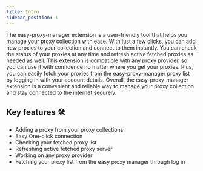 ```yaml
---
title: Intro
sidebar_position: 1
---
```


The easy-proxy-manager extension is a user-friendly tool that helps you manage your proxy collection with ease. With just a few clicks, you can add new proxies to your collection and connect to them instantly. You can check the status of your proxies at any time and refresh active fetched proxies as needed as well. This extension is compatible with any proxy provider, so you can use it with confidence no matter where you get your proxies. Plus, you can easily fetch your proxies from the easy-proxy-manager proxy list by logging in with your account details. Overall, the easy-proxy-manager extension is a convenient and reliable way to manage your proxy collection and stay connected to the internet securely.

## Key features 🛠

- Adding a proxy from your proxy collections
- Easy One-click connection
- Checking your fetched proxy list
- Refreshing active fetched proxy server
- Working on any proxy provider
- Fetching your proxy list from the easy proxy manager through log in
